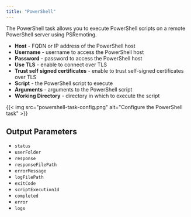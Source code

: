 ```yaml
---
title: "PowerShell"
---
```


The PowerShell task allows you to execute PowerShell scripts on a remote PowerShell server using PSRemoting.

* **Host** - FQDN or IP address of the PowerShell host
* **Username** - username to access the PowerShell host
* **Password** - password to access the PowerShell host
* **Use TLS** - enable to connect over TLS
* **Trust self signed certificates** - enable to trust self-signed certificates over TLS
* **Script** - the PowerShell script to execute
* **Arguments** - arguments to the PowerShell script
* **Working Directory** - directory in which to execute the script

{{< img src="powershell-task-config.png" alt="Configure the PowerShell task" >}}
## Output Parameters
* `status`
* `userFolder`
* `response`
* `responseFilePath`
* `errorMessage`
* `logFilePath`
* `exitCode`
* `scriptExecutionId`
* `completed`
* `error`
* `logs`